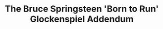 ---
ee_id: '30'
site: '1'
type: '2'
long_id: 2006-006 The Bruce Springsteen 'Born to Run' Glockenspiel Addendum (Composition)
url: 2006-006-the-bruce-springsteen-born-to-run-glockenspiel-addendum
year: '2006'
medium: 'Composition for solo glockenspiel and optional electronics. '
commission:
add_credit:
dims:
pitch:
ps:
live_url:
related:
title: The Bruce Springsteen 'Born to Run' Glockenspiel Addendum
youtube:
imgs: The-Bruce-Springsteen-Born-to-Run-Glockenspiel-Addendum-2006-006-db-1-IH.jpg
subheading: "(Composition)"
year2: '2006'
download: cory-arcangel-2006-006-glock-addendum-web.pdf
add_credits:
related_code:
! '':
layout: things-i-made
---